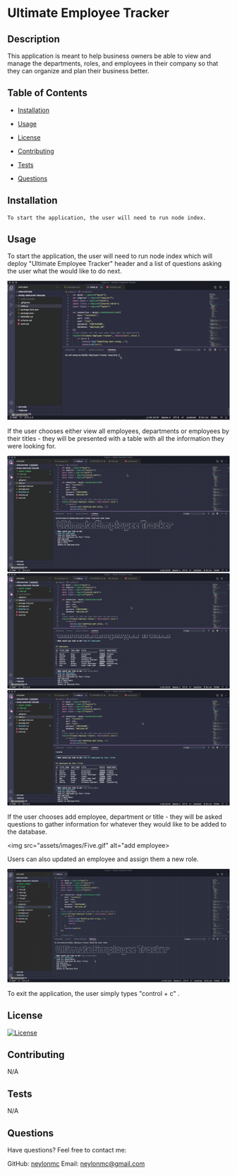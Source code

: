 # Ultimate Employee Tracker

## Description
  This application is meant to help business owners be able to view and manage the departments, roles, and employees in their company so that they can organize and plan their business better.
## Table of Contents
  
* [Installation](#installation)
  
* [Usage](#usage)
  
* [License](#license)
  
* [Contributing](#contributing)
  
* [Tests](#tests)
  
* [Questions](#questions)

## Installation
  ```
  To start the application, the user will need to run node index.
  ```
  
## Usage
To start the application, the user will need to run node index which will deploy "Ultimate Employee Tracker" header and a list of questions asking the user what the would like to do next. 

<img src="assets/images/Start.gif" alt="gif of the deployed app">

If the user chooses either view all employees, departments or employees by their titles - they will be presented with a table with all the information they were looking for. 

<img src="assets/images/Two.gif" alt="gif of tables">
<img src="assets/images/Three.gif" alt="gif of the deployed app">
<img src="assets/images/Four.gif" alt="gif of the deployed app">

If the user chooses add employee, department or title - they will be asked questions to gather information for whatever they would like to be added to the database. 

<img src="assets/images/Five.gif" alt="add employee>

Users can also updated an employee and assign them a new role. 

<img src="assets/images/Six.gif" alt="update employee">

To exit the application, the user simply types "control + c" . 


  
  
## License
  [![License](https://img.shields.io/badge/License-MIT%202.0-blue.svg)](https://opensource.org/licenses/MIT)
  
## Contributing
  N/A
  
## Tests
  N/A
  
## Questions
Have questions? Feel free to contact me: 

  GitHub: [neylonmc]("https://github.com/neylonmc")
  Email: [neylonmc@gmail.com]("mailto:neylonmc@gmail.com") 